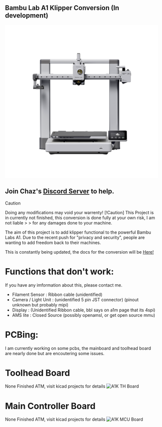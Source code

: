 ## Bambu Lab A1 Klipper Conversion (In development)

![Printe Imager](/KicadImages/bbl_a1.png)

## Join Chaz's [**Discord Server**](https://discord.gg/W6B5mBejuC) to help.


> [!Caution]
> Doing any modifications may void your warrenty!
> [!Caution]
> This Project is in currently not finished, this conversion is done fully at your own risk, I am not liable > > for any damages done to your machine. 


The aim of this project is to add klipper functional to the powerful Bambu Labs A1.
Due to the recent push for "privacy and security", people are wanting to add freedom back to their machines.

This is constantly being updated, the docs for the conversion will be [Here!](https://devcyclonekittentrihex.github.io/A1K-Documentation/Docs/)





# Functions that don't work:
If you have any imformation about this, please contact me.

- Filament Sensor : Ribbon cable (unidentified)
- Camera / Light Unit : (unidentified 5 pin JST connector) (pinout unknown but probably mipi)
- Display : (Unidentified Ribbon cable, bbl says on a1m page that its 4spi)
- AMS lite : Closed Source (possibly openamsl, or get open source mmu) 


# PCBing:
I am currently working on some pcbs, the mainboard and toolhead board are nearly done but are encoutering some issues.

# Toolhead Board 
None Finished ATM, visit kicad projects for details
![A1K TH Board](none_atm)

# Main Controller Board 
None Finished ATM, visit kicad projects for details
![A1K MCU Board](none_atm)
